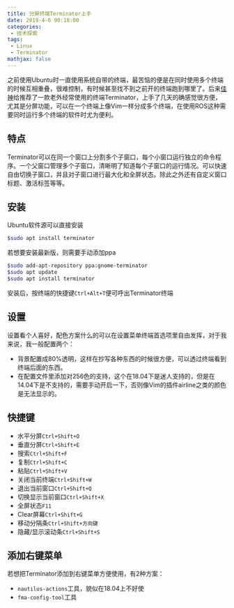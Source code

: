 ```yaml
---
title: 分屏终端Terminator上手
date: 2019-4-6 00:18:00
categories:
 - 技术探索
tags: 
 - Linux
 - Terminator
mathjax: false
---
```


之前使用Ubuntu时一直使用系统自带的终端，最苦恼的便是在同时使用多个终端的时候互相重叠，很难控制，有时候甚至找不到之前开的终端跑到哪里了。后来[佳神](https://github.com/ljjhome)给推荐了一款老外经常使用的终端Terminator，上手了几天的确感觉很方便，尤其是分屏功能，可以在一个终端上像Vim一样分成多个终端，在使用ROS这种需要同时运行多个终端的软件时尤为便利。

## 特点

Terminator可以在同一个窗口上分割多个子窗口，每个小窗口运行独立的命令程序。一个父窗口管理多个子窗口，清晰明了知道每个子窗口的运行情况。可以快速自由切换子窗口，并且对子窗口进行最大化和全屏状态。除此之外还有自定义窗口标题、激活标签等等。

## 安装

Ubuntu软件源可以直接安装

```bash
$sudo apt install terminator
```

若想要安装最新版，则需要手动添加ppa

```bash
$sudo add-apt-repository ppa:gnome-terminator
$sudo apt update
$sudo apt install terminator
```

安装后，按终端的快捷键`Ctrl+Alt+T`便可呼出Terminator终端

## 设置

设置看个人喜好，配色方案什么的可以在设置菜单终端首选项里自由发挥，对于我来说，我一般配置两个：

- 背景配置成80%透明，这样在抄写各种东西的时候很方便，可以透过终端看到终端后面的东西。
- 在配置文件里添加对256色的支持，这个在18.04下是迷人支持的，但是在14.04下是不支持的，需要手动开启一下，否则像Vim的插件airline之类的颜色是无法显示的。

## 快捷键

- 水平分屏`Ctrl+Shift+O`
- 垂直分屏`Ctrl+Shift+E`
- 搜索`Ctrl+Shift+F`
- 复制`Ctrl+Shift+C`
- 粘贴`Ctrl+Shift+V`
- 关闭当前终端`Ctrl+Shift+W`
- 退出当前窗口`Ctrl+Shift+Q`
- 切换显示当前窗口`Ctrl+Shift+X`
- 全屏状态`F11`
- Clear屏幕`Ctrl+Shift+G`
- 移动分隔条`Ctrl+Shift+方向键`
- 隐藏/显示滚动条`Ctrl+Shift+S`

## 添加右键菜单

若想把Terminator添加到右键菜单方便使用，有2种方案：

- `nautilus-actions`工具，貌似在18.04上不好使
- `fma-config-tool`工具

